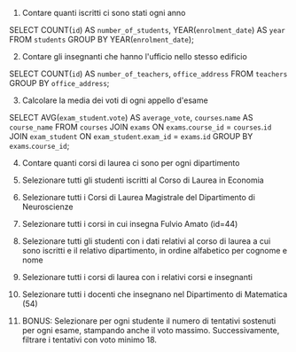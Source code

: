 1. Contare quanti iscritti ci sono stati ogni anno

SELECT COUNT(`id`) AS `number_of_students`, YEAR(`enrolment_date`) AS `year`
FROM `students`
GROUP BY YEAR(`enrolment_date`);

2. Contare gli insegnanti che hanno l'ufficio nello stesso edificio

SELECT COUNT(`id`) AS `number_of_teachers`, `office_address`
FROM `teachers`
GROUP BY `office_address`;

3. Calcolare la media dei voti di ogni appello d'esame

SELECT AVG(`exam_student`.`vote`) AS `average_vote`, `courses`.`name` AS `course_name` 
FROM `courses`
JOIN `exams` ON `exams`.`course_id` = `courses`.`id`
JOIN `exam_student` ON `exam_student`.`exam_id` = `exams`.`id`
GROUP BY `exams`.`course_id`;

4. Contare quanti corsi di laurea ci sono per ogni dipartimento




1. Selezionare tutti gli studenti iscritti al Corso di Laurea in Economia



2. Selezionare tutti i Corsi di Laurea Magistrale del Dipartimento di
Neuroscienze



3. Selezionare tutti i corsi in cui insegna Fulvio Amato (id=44)



4. Selezionare tutti gli studenti con i dati relativi al corso di laurea a cui
sono iscritti e il relativo dipartimento, in ordine alfabetico per cognome e
nome



5. Selezionare tutti i corsi di laurea con i relativi corsi e insegnanti



6. Selezionare tutti i docenti che insegnano nel Dipartimento di
Matematica (54)



7. BONUS: Selezionare per ogni studente il numero di tentativi sostenuti
per ogni esame, stampando anche il voto massimo. Successivamente,
filtrare i tentativi con voto minimo 18.
